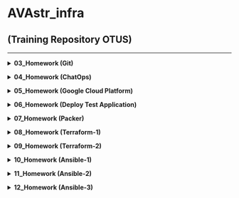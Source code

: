 # AVAstr_infra

## (Training Repository OTUS)
---
**<details><summary>03_Homework (Git)</summary>**
**В рамках HW было изучено:**

  * Работа с **`Git`**:
   * Начальные настройки Git
   * Первые Commit и Push
   * Работа с логами Git
   * Откат на определенный commit
   * Решение конфликтов
   * Работа с .gitignore файлом
   * Работа с ветками (branch), с объединением (merge), с перемещением (rebase)
   * Сделал Pull и Push в удаленный репозиторий
   * Сделал Pull Request для проверки HW
</details>

**<details><summary>04_Homework (ChatOps)</summary>**
Описание ДЗ
</details>

**<details><summary>05_Homework (Google Cloud Platform)</summary>**
Описание ДЗ
</details>

**<details><summary>06_Homework (Deploy Test Application)</summary>**
Описание ДЗ
</details>

**<details><summary>07_Homework (Packer)</summary>**
**В рамках HW было изучено:**

  * Работа с **`Packer`**:
   * Создал 2 образа VM (`reddit-base` и `reddit-full`)
   * При развертывании VM из образа `reddit-full`, имеем сразу запущенное приложение, доступное по `<внешний IP>:9292`
</details>

**<details><summary>08_Homework (Terraform-1)</summary>**
**В рамках HW было изучено:**

  * Работа с **`Terraform-1`**:
   * Создал 2 VM
   * Создал балансировщика нагрузки
   * Проверил, что доступность приложения не теряется, при отключении одного из хостов, работающих за балансировщиком.
</details>

**<details><summary>09_Homework (Terraform-2)</summary>**
**В рамках HW было изучено:**

  * Работа с **`Terraform-2`**:
   * Взял под управление, уже созданное без помощи Terraform'a, правило брандмауэра
   * Наблюдал за зависимостью создания и удаления ресурсов
   * Разбил основную конфигурацию на модули
   * Создал два окружения stage и prod
   * Перенес terraform.tfstate файл в облачное хранилище (google_bucket) и протестировал его работу
   * При одновременном развертывании среды stage и prod происходят блокировки файла состояния
</details>

**<details><summary>10_Homework (Ansible-1)</summary>**
**В рамках HW было изучено:**

  * Работа с **`Ansible-1`**:
   * Установил ansible
   * Получил возможность управлять ВМ через ansible
   * Создал inventory файлы (json, yml)
   * После выполнения команды **`ansible app -m command -a 'rm -rf~/reddit'`** и **`ansible-playbook clone.yml`** происходит модификация, т.к. происходит восстановление удаленной директории

</details>

**<details><summary>11_Homework (Ansible-2)</summary>**
**В рамках HW было изучено:**

  * Работа с **`Ansible-2`**:
   * Разбил большой playbook на удобные шаблоны
   * Проверил работу handlers
   * Использовал провижинеры в связке PAcker + Ansible
   * Развернул приложение и БД на разных ВМ, после чего произвел настройку совместной работы приложения и БД, результат успешный
   * Все окружение разворачивается playbook'ом site.yml

</details>

**<details><summary>12_Homework (Ansible-3)</summary>**
**В рамках HW было изучено:**

  * Работа с **`Ansible-3`**:
   * Разнес плейбуки по ролям
   * Разделил окружение на два
   * Использовал ansible galaxy и роль nginx
   * Зашифровал файл с пользовательскими данными через Ansible Vault

</details>
